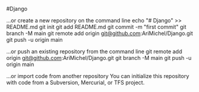 #Django


…or create a new repository on the command line
echo "# Django" >> README.md
git init
git add README.md
git commit -m "first commit"
git branch -M main
git remote add origin git@github.com:AriMichel/Django.git
git push -u origin main


…or push an existing repository from the command line
git remote add origin git@github.com:AriMichel/Django.git
git branch -M main
git push -u origin main


…or import code from another repository
You can initialize this repository with code from a Subversion, Mercurial, or TFS project.